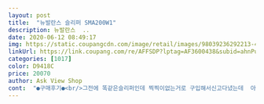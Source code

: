 ```yaml
---
layout: post 
title:  "뉴발란스 슬리퍼 SMA200W1" 
description: 뉴발란스  ..
date: 2020-06-12 08:49:17 
img: https://static.coupangcdn.com/image/retail/images/98039236292213-41246af1-e326-4a88-a326-26a74449e110.jpg 
linkUrl: https://link.coupang.com/re/AFFSDP?lptag=AF3600438&subid=ahnPublicAsk&pageKey=1568854607&itemId=2682776663&vendorItemId=70628429218&traceid=V0-113-65febaecf14c9f5b 
categories: [1017] 
color: D9418C 
price: 20070 
author: Ask View Shop 
cont:  "●구매후기●<br/>그전에 똑같은슬리퍼인데 찍찍이없는거로 구입해서신고다녔는데  아주튼튼해서 잘신고다녔네요 안그래도 그전슬리퍼 신어보고좋아서 구입할  시기였는데 저렴한가격에 아주잘산듯하네요<br/>살짝 크긴 했는데 좋았고 바닥 부분도 푹신해서 좋았습니다 !<br/>슬리퍼 찍찍이있어서 볼이넓어도 조절이가능하니 편해요<br/>실물이 더 예쁜데 먼지가 많아서 놀랬어요 찍찍이라 널널하게 편함<br/>그전에 똑같은슬리퍼인데 찍찍이없는거로 구입해서신고다녔는데  아주튼튼해서 잘신고다녔네요 안그래도 그전슬리퍼 신어보고좋아서 구입할  시기였는데 저렴한가격에 아주잘산듯하네요<br/>살짝 크긴 했는데 좋았고 바닥 부분도 푹신해서 좋았습니다 !<br/>슬리퍼 찍찍이있어서 볼이넓어도 조절이가능하니 편해요<br/>실물이 더 예쁜데 먼지가 많아서 놀랬어요 찍찍이라 널널하게 편함<br/>그전에 똑같은슬리퍼인데 찍찍이없는거로 구입해서신고다녔는데  아주튼튼해서 잘신고다녔네요 안그래도 그전슬리퍼 신어보고좋아서 구입할  시기였는데 저렴한가격에 아주잘산듯하네요<br/>살짝 크긴 했는데 좋았고 바닥 부분도 푹신해서 좋았습니다 !<br/>슬리퍼 찍찍이있어서 볼이넓어도 조절이가능하니 편해요<br/>실물이 더 예쁜데 먼지가 많아서 놀랬어요 찍찍이라 널널하게 편함<br/>" 
---
```

